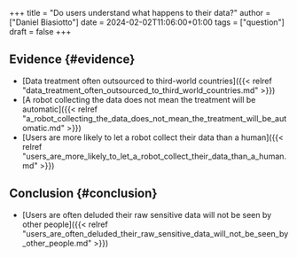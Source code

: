 +++
title = "Do users understand what happens to their data?"
author = ["Daniel Biasiotto"]
date = 2024-02-02T11:06:00+01:00
tags = ["question"]
draft = false
+++

## Evidence {#evidence}

-   [Data treatment often outsourced to third-world countries]({{< relref "data_treatment_often_outsourced_to_third_world_countries.md" >}})
-   [A robot collecting the data does not mean the treatment will be automatic]({{< relref "a_robot_collecting_the_data_does_not_mean_the_treatment_will_be_automatic.md" >}})
-   [Users are more likely to let a robot collect their data than a human]({{< relref "users_are_more_likely_to_let_a_robot_collect_their_data_than_a_human.md" >}})


## Conclusion {#conclusion}

-   [Users are often deluded their raw sensitive data will not be seen by other people]({{< relref "users_are_often_deluded_their_raw_sensitive_data_will_not_be_seen_by_other_people.md" >}})
